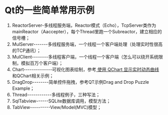 # Qt的一些简单常用示例     
1. ReactorServer-多线程服务端，Reactor模式（Echo），TcpServer类作为mainReactor（Aaccepter），每个Thread里跑一个Subreactor，建立相应的信号槽；          
2. MulServer-------多线程服务端，一个线程一个客户端处理（处理实时性很高的TCP通讯）；          
3. MulClient--------多线程客户端，一个线程一个客户端（怎么可以绕开系统限制，模拟百万个客户端）；     
4. Chart--------------可视化图表绘制，参考[ 使用 QChart 显示实时动态曲线 ](https://qtdebug.com/qtbook-paint-realtime-curve-qchart/ "qtdebug/公孙二狗") 和QChart相关示例；   
5. DragDrop--------简单控件拖拽，参考QT示例Drag and Drop Puzzle Example；   
6. Thread------------多线程例子，三种写法；       
7. SqlTabview------SQLite数据库调用，模型方法；    
8. TabView----------View/Model(MVC)模型；    

